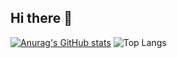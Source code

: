 ## Hi there 👋

[![Anurag's GitHub stats](https://github-readme-stats.vercel.app/api?username=ileegant)](https://github.com/anuraghazra/github-readme-stats)
![Top Langs](https://github-readme-stats.vercel.app/api/top-langs/?username=ileegant&layout=compact)
<!--
**ileegant/ileegant** is a ✨ _special_ ✨ repository because its `README.md` (this file) appears on your GitHub profile.

Here are some ideas to get you started:

- 🔭 I’m currently working on ...
- 🌱 I’m currently learning ...
- 👯 I’m looking to collaborate on ...
- 🤔 I’m looking for help with ...
- 💬 Ask me about ...
- 📫 How to reach me: ...
- 😄 Pronouns: ...
- ⚡ Fun fact: ...
-->
